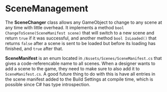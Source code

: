 # SceneManagement

The **SceneChanger** class allows any GameObject to change to any scene at any time with little overhead.  It implements a method `bool ChangeToScene(SceneManifest scene)` that will switch to a new scene and return `true` if it was successful, and another method `bool IsLoaded()` that returns `false` after a scene is sent to be loaded but before its loading has finished, and `true` after that.

**SceneManifest** is an enum located in `/Assets/Scenes/SceneManifest.cs` that gives a code-referencable name to all scenes.  When a designer wants to add a scene to the game, they need to make sure to also add it to `SceneManifest.cs`.  A good future thing to do with this is have all entries in the scene manifest added to the Build Settings at compile time, which is possible since C# has type introspection.
